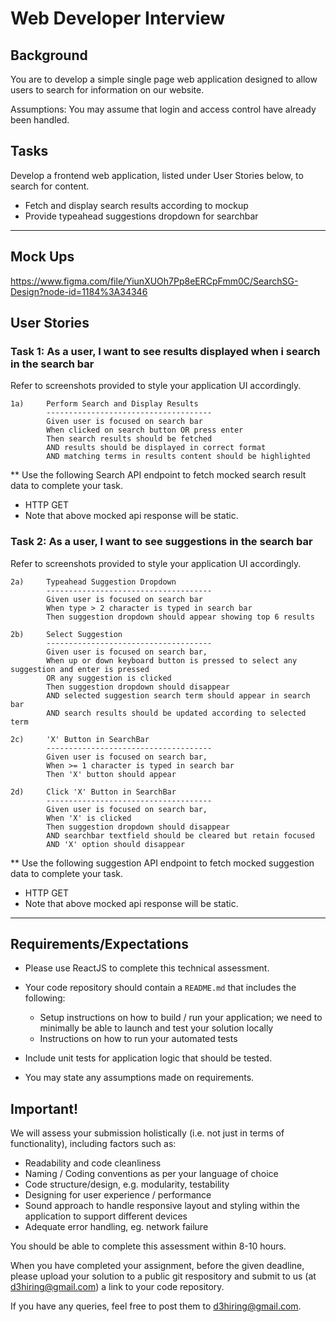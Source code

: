 # Web Developer Interview

## Background

You are to develop a simple single page web application designed to allow users to search for information on our website.

Assumptions: You may assume that login and access control have already been handled.

## Tasks

Develop a frontend web application, listed under User Stories below, to search for content.

- Fetch and display search results according to mockup
- Provide typeahead suggestions dropdown for searchbar

---

## Mock Ups

https://www.figma.com/file/YiunXUOh7Pp8eERCpFmm0C/SearchSG-Design?node-id=1184%3A34346

## User Stories

### Task 1: As a user, I want to see results displayed when i search in the search bar

Refer to screenshots provided to style your application UI accordingly.

```
1a)     Perform Search and Display Results
        -------------------------------------
        Given user is focused on search bar
        When clicked on search button OR press enter
        Then search results should be fetched
        AND results should be displayed in correct format
        AND matching terms in results content should be highlighted
```

\*\* Use the following Search API endpoint to fetch mocked search result data to complete your task.

- HTTP GET <to update>
- Note that above mocked api response will be static.

### Task 2: As a user, I want to see suggestions in the search bar

Refer to screenshots provided to style your application UI accordingly.

```
2a)     Typeahead Suggestion Dropdown
        -------------------------------------
        Given user is focused on search bar
        When type > 2 character is typed in search bar
        Then suggestion dropdown should appear showing top 6 results
```

```
2b)     Select Suggestion
        -------------------------------------
        Given user is focused on search bar,
        When up or down keyboard button is pressed to select any suggestion and enter is pressed
        OR any suggestion is clicked
        Then suggestion dropdown should disappear
        AND selected suggestion search term should appear in search bar
        AND search results should be updated according to selected term
```

```
2c)     'X' Button in SearchBar
        -------------------------------------
        Given user is focused on search bar,
        When >= 1 character is typed in search bar
        Then 'X' button should appear
```

```
2d)     Click 'X' Button in SearchBar
        -------------------------------------
        Given user is focused on search bar,
        When 'X' is clicked
        Then suggestion dropdown should disappear
        AND searchbar textfield should be cleared but retain focused
        AND 'X' option should disappear
```

\*\* Use the following suggestion API endpoint to fetch mocked suggestion data to complete your task.

- HTTP GET <to update>
- Note that above mocked api response will be static.

---

## Requirements/Expectations

- Please use ReactJS to complete this technical assessment.
- Your code repository should contain a `README.md` that includes the following:

  - Setup instructions on how to build / run your application; we need to minimally be able to launch and test your solution locally
  - Instructions on how to run your automated tests

- Include unit tests for application logic that should be tested.
- You may state any assumptions made on requirements.

## Important!

We will assess your submission holistically (i.e. not just in terms of functionality), including factors such as:

- Readability and code cleanliness
- Naming / Coding conventions as per your language of choice
- Code structure/design, e.g. modularity, testability
- Designing for user experience / performance
- Sound approach to handle responsive layout and styling within the application to support different devices
- Adequate error handling, eg. network failure

You should be able to complete this assessment within 8-10 hours.

When you have completed your assignment, before the given deadline, please upload your solution to a public git respository and submit to us (at d3hiring@gmail.com) a link to your code repository.

If you have any queries, feel free to post them to d3hiring@gmail.com.

